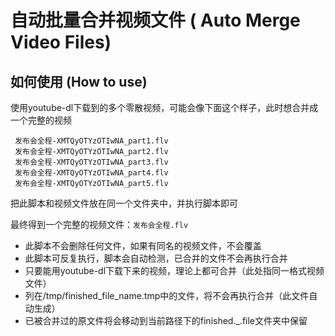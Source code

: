 # 自动批量合并视频文件 ( Auto Merge Video Files)

## 如何使用 (How to use)
使用youtube-dl下载到的多个零散视频，可能会像下面这个样子，此时想合并成一个完整的视频
```
 发布会全程-XMTQyOTYzOTIwNA_part1.flv
 发布会全程-XMTQyOTYzOTIwNA_part2.flv
 发布会全程-XMTQyOTYzOTIwNA_part3.flv
 发布会全程-XMTQyOTYzOTIwNA_part4.flv
 发布会全程-XMTQyOTYzOTIwNA_part5.flv
```
把此脚本和视频文件放在同一个文件夹中，并执行脚本即可

最终得到一个完整的视频文件：`发布会全程.flv`


* 此脚本不会删除任何文件，如果有同名的视频文件，不会覆盖
* 此脚本可反复执行，脚本会自动检测，已合并的文件不会再执行合并
* 只要能用youtube-dl下载下来的视频，理论上都可合并（此处指同一格式视频文件）
* 列在/tmp/finished_file_name.tmp中的文件，将不会再执行合并（此文件自动生成）
* 已被合并过的原文件将会移动到当前路径下的finished._.file文件夹中保留
